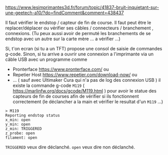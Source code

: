 https://www.lesimprimantes3d.fr/forum/topic/41837-bruit-inquietant-sur-une-geetech-a10/?do=findComment&comment=438437

Il faut vérifier le endstop / capteur de fin de course.
Il faut peut être le replacer/déplacer ou vérifier ses câbles / connecteurs / branchement , connexions. 
(Tu peux aussi avoir de permuté les branchements de se endstop avec un autre sur la carte mère ... a vérifier ...)


Si, t'on ecran (si tu a un TFT) propose une consol de saisie de commandes g-code.
Sinon, si tu arrive a ouvrir une connexion a l'imprimante via un câble USB avec un programme comme 
* Pronterface https://www.pronterface.com/ ou
* Repetier Host https://www.repetier.com/download-now/ ou
* ... ( sauf avec Ultimaker Cura qui n'a pas de log des connexion USB )
il existe la commande g-code `M119` ( https://marlinfw.org/docs/gcode/M119.html ) pour avoir le statue des capteurs de fin de courses 
afin de vérifier si ils fonctionnent correctement (le déclancher a la main et vérifier le resultat d'un `M119` ...)

~~~
> M119
Reporting endstop status
x_min: open
y_min: open
z_min: TRIGGERED
z_probe: open
filament: open
~~~

`TRIGGERED` veux dire déclanché.
`open` veux dire non déclanché.
